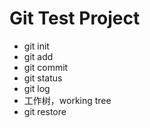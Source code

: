 # Git Test Project

* git init
* git add
* git commit
* git status
* git log
* 工作树，working tree
* git restore